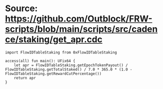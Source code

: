 # Source: https://github.com/Outblock/FRW-scripts/blob/main/scripts/src/cadence/staking/get_apr.cdc

```
import FlowIDTableStaking from 0xFlowIDTableStaking

access(all) fun main(): UFix64 {
    let apr = FlowIDTableStaking.getEpochTokenPayout() / FlowIDTableStaking.getTotalStaked() / 7.0 * 365.0 * (1.0 - FlowIDTableStaking.getRewardCutPercentage())
    return apr
}
```
